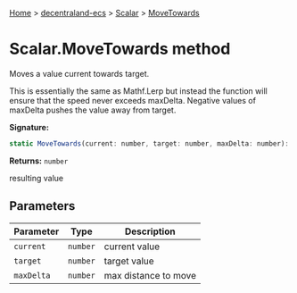 [Home](./index) &gt; [decentraland-ecs](./decentraland-ecs.md) &gt; [Scalar](./decentraland-ecs.scalar.md) &gt; [MoveTowards](./decentraland-ecs.scalar.movetowards.md)

# Scalar.MoveTowards method

Moves a value current towards target.

This is essentially the same as Mathf.Lerp but instead the function will ensure that the speed never exceeds maxDelta. Negative values of maxDelta pushes the value away from target.

**Signature:**
```javascript
static MoveTowards(current: number, target: number, maxDelta: number): number;
```
**Returns:** `number`

resulting value

## Parameters

|  Parameter | Type | Description |
|  --- | --- | --- |
|  `current` | `number` | current value |
|  `target` | `number` | target value |
|  `maxDelta` | `number` | max distance to move |

